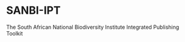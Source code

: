 SANBI-IPT
=========

The South African National Biodiversity Institute Integrated Publishing Toolkit
